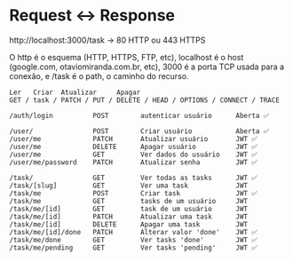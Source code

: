 # Request <-> Response

http://localhost:3000/task -> 80 HTTP ou 443 HTTPS

O http é o esquema (HTTP, HTTPS, FTP, etc), localhost é o host (google.com,
otaviomiranda.com.br, etc), 3000 é a porta TCP usada para a conexão, e /task é o
path, o caminho do recurso.

```
Ler   Criar  Atualizar     Apagar
GET / task / PATCH / PUT / DELETE / HEAD / OPTIONS / CONNECT / TRACE

/auth/login          POST        autenticar usuário      Aberta ✅

/user/               POST        Criar usuário           Aberta ✅
/user/me             PATCH       Atualizar usuário       JWT ✅
/user/me             DELETE      Apagar usuário          JWT ✅
/user/me             GET         Ver dados do usuário    JWT ✅
/user/me/password    PATCH       Atualizar senha         JWT ✅

/task/               GET         Ver todas as tasks      JWT ✅
/task/[slug]         GET         Ver uma task            JWT
/task/me             POST        Criar task              JWT ✅
/task/me             GET         tasks de um usuário     JWT
/task/me/[id]        GET         task de um usuário      JWT
/task/me/[id]        PATCH       Atualizar uma task      JWT
/task/me/[id]        DELETE      Apagar uma task         JWT
/task/me/[id]/done   PATCH       Alterar valor 'done'    JWT ✅
/task/me/done        GET         Ver tasks 'done'        JWT ✅
/task/me/pending     GET         Ver tasks 'pending'     JWT ✅

```
